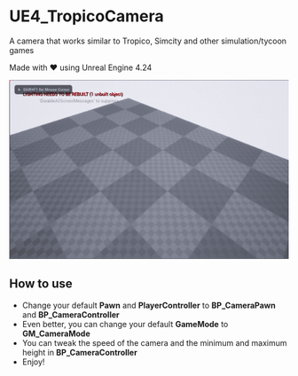 # UE4_TropicoCamera
A camera that works similar to Tropico, Simcity and other simulation/tycoon games

Made with ❤️ using Unreal Engine 4.24

![](Preview.gif)

## How to use

* Change your default **Pawn** and **PlayerController** to **BP_CameraPawn** and **BP_CameraController**
* Even better, you can change your default **GameMode** to **GM_CameraMode**
* You can tweak the speed of the camera and the minimum and maximum height in **BP_CameraController**
* Enjoy!